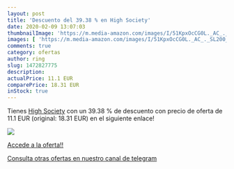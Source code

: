 ```yaml
---
layout: post
title: 'Descuento del 39.38 % en High Society'
date: 2020-02-09 13:07:03
thumbnailImage: 'https://m.media-amazon.com/images/I/51KpxOcCG0L._AC_._SL200_.jpg'
images: [ 'https://m.media-amazon.com/images/I/51KpxOcCG0L._AC_._SL200_.jpg' ]
comments: true
category: ofertas
author: ring
slug: 1472827775
description:
actualPrice: 11.1 EUR
comparePrice: 18.31 EUR
inStock: true
---
```


Tienes [High Society](https://www.amazon.com/dp/1472827775/?tag=redken08-20) con un 39.38 % de descuento con precio de oferta de 11.1 EUR (original: 18.31 EUR) en el siguiente enlace!

[![](https://m.media-amazon.com/images/I/51KpxOcCG0L._AC_._SL200_.jpg)](https://www.amazon.com/dp/1472827775/?tag=redken08-20)

[Accede a la oferta!!](https://www.amazon.com/dp/1472827775/?tag=redken08-20)

[Consulta otras ofertas en nuestro canal de telegram](https://t.me/s/ofertas25)
